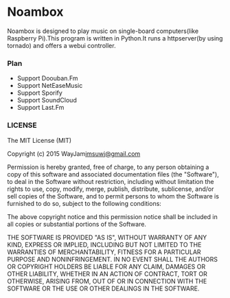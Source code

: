 # Noambox
Noambox is designed to play music on single-board computers(like Raspberry Pi).This program is written in Python.It runs a httpserver(by using tornado) and offers a webui controller.
### Plan
* Support Doouban.Fm
* Support NetEaseMusic
* Support Sporify
* Support SoundCloud
* Support Last.Fm

### LICENSE
The MIT License (MIT)

Copyright (c) 2015 WayJam<imsuwj@gmail.com>

Permission is hereby granted, free of charge, to any person obtaining a copy
of this software and associated documentation files (the "Software"), to deal
in the Software without restriction, including without limitation the rights
to use, copy, modify, merge, publish, distribute, sublicense, and/or sell
copies of the Software, and to permit persons to whom the Software is
furnished to do so, subject to the following conditions:

The above copyright notice and this permission notice shall be included in all
copies or substantial portions of the Software.

THE SOFTWARE IS PROVIDED "AS IS", WITHOUT WARRANTY OF ANY KIND, EXPRESS OR
IMPLIED, INCLUDING BUT NOT LIMITED TO THE WARRANTIES OF MERCHANTABILITY,
FITNESS FOR A PARTICULAR PURPOSE AND NONINFRINGEMENT. IN NO EVENT SHALL THE
AUTHORS OR COPYRIGHT HOLDERS BE LIABLE FOR ANY CLAIM, DAMAGES OR OTHER
LIABILITY, WHETHER IN AN ACTION OF CONTRACT, TORT OR OTHERWISE, ARISING FROM,
OUT OF OR IN CONNECTION WITH THE SOFTWARE OR THE USE OR OTHER DEALINGS IN THE
SOFTWARE.
